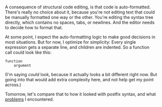 A consequence of structural code editing, is that code is auto-formatted.
There's really no choice about it, because you're not editing text that could be
manually formatted one way or the other. You're editing the syntax tree
directly, which contains no spaces, tabs, or newlines. And the editor needs to
decide how to format that.

At some point, I expect the auto-formatting logic to make good decisions in most
situations. But for now, I optimize for simplicity: Every single expression gets
a separate line, and children are indented. So a function call could look like
this:

```
function
	argument
```

(I'm saying _could_ look, because it actually looks a bit different right now.
But going into that would add extra complexity here, and not help get my point
across.)

Tomorrow, let's compare that to how it looked with postfix syntax, and what
[problems](/daily/2025-05-07) I encountered.
